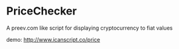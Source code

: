 # PriceChecker
A preev.com like script for displaying cryptocurrency to fiat values

demo: http://www.icanscript.co/price
